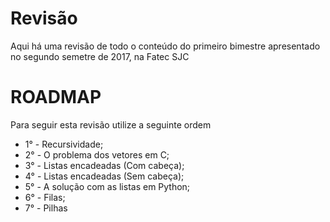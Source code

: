 # Revisão

Aqui há uma revisão de todo o conteúdo do primeiro bimestre apresentado no segundo semetre de 2017, na Fatec SJC

# ROADMAP

Para seguir esta revisão utilize a seguinte ordem

* 1° - Recursividade;
* 2° - O problema dos vetores em C;
* 3° - Listas encadeadas (Com cabeça);
* 4° - Listas encadeadas (Sem cabeça);
* 5° - A solução com as listas em Python;
* 6° - Filas;
* 7° - Pilhas